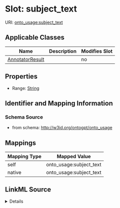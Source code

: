

# Slot: subject_text

URI: [onto_usage:subject_text](http://w3id.org/ontogpt/onto_usagesubject_text)



<!-- no inheritance hierarchy -->





## Applicable Classes

| Name | Description | Modifies Slot |
| --- | --- | --- |
| [AnnotatorResult](AnnotatorResult.md) |  |  no  |







## Properties

* Range: [String](String.md)





## Identifier and Mapping Information







### Schema Source


* from schema: http://w3id.org/ontogpt/onto_usage




## Mappings

| Mapping Type | Mapped Value |
| ---  | ---  |
| self | onto_usage:subject_text |
| native | onto_usage:subject_text |




## LinkML Source

<details>
```yaml
name: subject_text
from_schema: http://w3id.org/ontogpt/onto_usage
rank: 1000
alias: subject_text
owner: AnnotatorResult
domain_of:
- AnnotatorResult
range: string

```
</details>